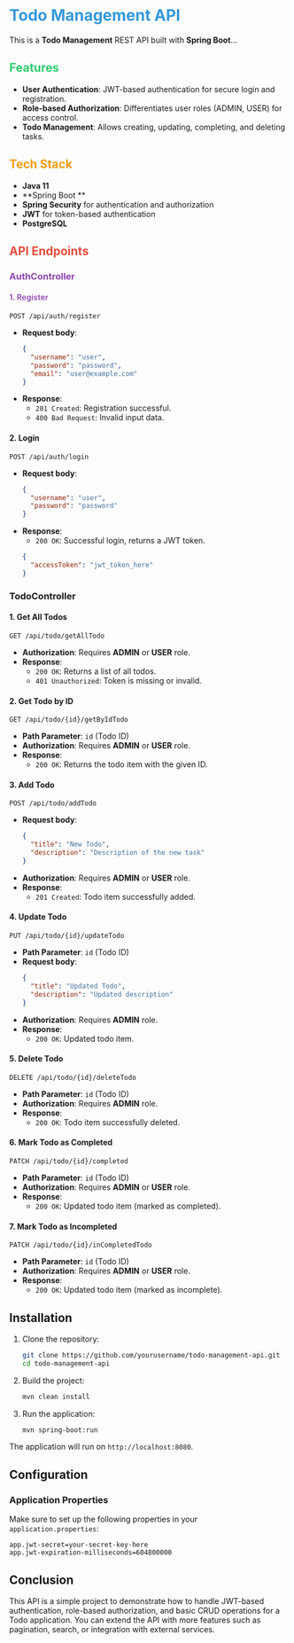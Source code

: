 # <span style="color:#3498db">Todo Management API</span>

This is a **Todo Management** REST API built with **Spring Boot**...

## <span style="color:#2ecc71">Features</span>
- **User Authentication**: JWT-based authentication for secure login and registration.
- **Role-based Authorization**: Differentiates user roles (ADMIN, USER) for access control.
- **Todo Management**: Allows creating, updating, completing, and deleting tasks.

## <span style="color:#f39c12">Tech Stack</span>
- **Java 11**
- **Spring Boot **
- **Spring Security** for authentication and authorization
- **JWT** for token-based authentication
- **PostgreSQL**

## <span style="color:#e74c3c">API Endpoints</span>

### <span style="color:#8e44ad">AuthController</span>

#### <span style="color:#9b59b6">1. Register</span>
```http
POST /api/auth/register

```
- **Request body**:
  ```json
  {
    "username": "user",
    "password": "password",
    "email": "user@example.com"
  }
  ```
- **Response**: 
  - `201 Created`: Registration successful.
  - `400 Bad Request`: Invalid input data.

#### 2. Login
```http
POST /api/auth/login
```
- **Request body**:
  ```json
  {
    "username": "user",
    "password": "password"
  }
  ```
- **Response**:
  - `200 OK`: Successful login, returns a JWT token.
  ```json
  {
    "accessToken": "jwt_token_here"
  }
  ```
  
### TodoController

#### 1. Get All Todos
```http
GET /api/todo/getAllTodo
```
- **Authorization**: Requires **ADMIN** or **USER** role.
- **Response**:
  - `200 OK`: Returns a list of all todos.
  - `401 Unauthorized`: Token is missing or invalid.

#### 2. Get Todo by ID
```http
GET /api/todo/{id}/getByIdTodo
```
- **Path Parameter**: `id` (Todo ID)
- **Authorization**: Requires **ADMIN** or **USER** role.
- **Response**:
  - `200 OK`: Returns the todo item with the given ID.

#### 3. Add Todo
```http
POST /api/todo/addTodo
```
- **Request body**:
  ```json
  {
    "title": "New Todo",
    "description": "Description of the new task"
  }
  ```
- **Authorization**: Requires **ADMIN** or **USER** role.
- **Response**:
  - `201 Created`: Todo item successfully added.

#### 4. Update Todo
```http
PUT /api/todo/{id}/updateTodo
```
- **Path Parameter**: `id` (Todo ID)
- **Request body**:
  ```json
  {
    "title": "Updated Todo",
    "description": "Updated description"
  }
  ```
- **Authorization**: Requires **ADMIN** role.
- **Response**:
  - `200 OK`: Updated todo item.

#### 5. Delete Todo
```http
DELETE /api/todo/{id}/deleteTodo
```
- **Path Parameter**: `id` (Todo ID)
- **Authorization**: Requires **ADMIN** role.
- **Response**:
  - `200 OK`: Todo item successfully deleted.

#### 6. Mark Todo as Completed
```http
PATCH /api/todo/{id}/completed
```
- **Path Parameter**: `id` (Todo ID)
- **Authorization**: Requires **ADMIN** or **USER** role.
- **Response**:
  - `200 OK`: Updated todo item (marked as completed).

#### 7. Mark Todo as Incompleted
```http
PATCH /api/todo/{id}/inCompletedTodo
```
- **Path Parameter**: `id` (Todo ID)
- **Authorization**: Requires **ADMIN** or **USER** role.
- **Response**:
  - `200 OK`: Updated todo item (marked as incomplete).

## Installation

1. Clone the repository:
   ```bash
   git clone https://github.com/yourusername/todo-management-api.git
   cd todo-management-api
   ```

2. Build the project:
   ```bash
   mvn clean install
   ```

3. Run the application:
   ```bash
   mvn spring-boot:run
   ```

The application will run on `http://localhost:8080`.

## Configuration

### Application Properties

Make sure to set up the following properties in your `application.properties`:

```properties
app.jwt-secret=your-secret-key-here
app.jwt-expiration-milliseconds=604800000
```

## Conclusion

This API is a simple project to demonstrate how to handle JWT-based authentication, role-based authorization, and basic CRUD operations for a Todo application. You can extend the API with more features such as pagination, search, or integration with external services.
